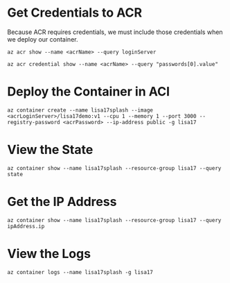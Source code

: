 # Get Credentials to ACR
Because ACR requires credentials, we must include those credentials when we deploy our container.
```
az acr show --name <acrName> --query loginServer

az acr credential show --name <acrName> --query "passwords[0].value"
```

# Deploy the Container in ACI
```
az container create --name lisa17splash --image <acrLoginServer>/lisa17demo:v1 --cpu 1 --memory 1 --port 3000 --registry-password <acrPassword> --ip-address public -g lisa17
```
# View the State
```
az container show --name lisa17splash --resource-group lisa17 --query state
```
# Get the IP Address
```
az container show --name lisa17splash --resource-group lisa17 --query ipAddress.ip
```
# View the Logs
```
az container logs --name lisa17splash -g lisa17
```